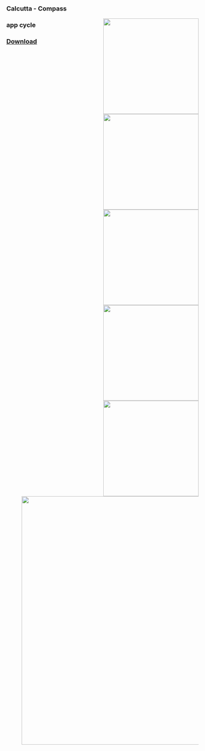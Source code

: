 ### Calcutta - Compass
> <image src="https://github.com/Pikselas/Calcutta-Compass/blob/master/app_ss%20(1).jpg" style="float:right;" width="250"/> <image src="https://github.com/Pikselas/Calcutta-Compass/blob/master/app_ss%20(5).jpg" style="float:right;" width="250"/> <image src="https://github.com/Pikselas/Calcutta-Compass/blob/master/app_ss%20(4).jpg" style="float:right;" width="250"/>
> <image src="https://github.com/Pikselas/Calcutta-Compass/blob/master/app_ss%20(2).jpg" style="float:right;" width="250"/>
> <image src="https://github.com/Pikselas/Calcutta-Compass/blob/master/app_ss%20(3).jpg" style="float:right;" width="250"/>

### app cycle
> <image src="https://github.com/Pikselas/Calcutta-Compass/blob/master/app_diagram.png" style="float:right;" width="650"/>

### <a href="https://github.com/Pikselas/Calcutta-Compass/releases">Download</a>
